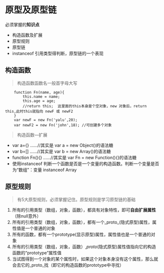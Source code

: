 # 原型及原型链
必须掌握的**知识点**
- 构造函数及扩展
- 原型规则
- 原型链
- instanceof 引用类型得判断，原型链的一个表现

## 构造函数
> 构造函数函数名一般首字母大写
```
    function Fn(name, age){
        this.name = name;
        this.age = age;
        //return this;  这里面的this本身是个空对象，new 对象后，return this,此时this就指向 newF 或 newF2
    }
    var newF = new Fn('yalu',20);
    var newF2 = new Fn('john',18); //可创建多个对象
```
> 构造函数—扩展
- var a={} ......//其实是 var a = new Object()的语法糖
- var b=[] ......//其实是 var b = new Array()的语法糖
- function Fn(){} ......//其实是 var Fn = new Function(){}的语法糖
- 使用instanceof 判断一个函数是否是一个变量的构造函数。判断一个变量是否为“数组”：变量 instanceof Array

## 原型规则
> 有5大原型规则，必须掌握记住。原型规则是学习原型链的基础
1. 所有的引用类型（数组，对象，函数），都具有对象特性，即可**自由扩展属性**（除null意外）
2. 所有的引用类型（数组，对象，函数），都有一个_proto_(隐式原型)属性，属性值是一个普通的对象
3. 所有的函数，都有一个prototype(显示原型)属性，属性值也是一个普通的对象
4. 所有的引用类型（数组，对象，函数）,_proto_(隐式原型)属性值指向它的构造函数的“prototype”属性值
5. 当试图得到一个对象的某个属性时，如果这个对象本身没有这个属性，那么就会去它的_proto_找（即它的构造函数的prototype中寻找）





